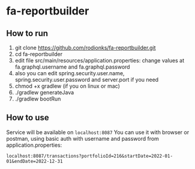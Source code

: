 # fa-reportbuilder

## How to run

1. git clone https://github.com/rodionks/fa-reportbuilder.git
2. cd fa-reportbuilder
3. edit file src/main/resources/application.properties: change values at  fa.graphql.username and fa.graphql.password
4. also you can edit spring.security.user.name, spring.security.user.password and server.port if you need
5. chmod +x gradlew (if you on linux or mac)
6. ./gradlew generateJava
7. ./gradlew bootRun

## How to use
Service will be available on `localhost:8087`
You can use it with browser or postman, using basic auth with username and password from application.properties:
```
localhost:8087/transactions?portfolioId=216&startDate=2022-01-01&endDate=2022-12-31
```
